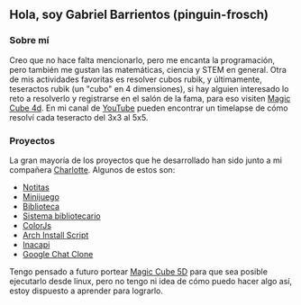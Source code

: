 ## Hola, soy Gabriel Barrientos (pinguin-frosch)

### Sobre mí
Creo que no hace falta mencionarlo, pero me encanta la programación, pero también
me gustan las matemáticas, ciencia y STEM en general. Otra de mis actividades
favoritas es resolver cubos rubik, y últimamente, teseractos rubik (un "cubo" en 4
dimensiones), si hay alguien interesado lo reto a resolverlo y registrarse en el salón
de la fama, para eso visiten [Magic Cube 4d](https://superliminal.com/cube/cube.htm).
En mi canal de [YouTube](https://www.youtube.com/@pinguinfrosch) pueden encontrar un
timelapse de cómo resolví cada teseracto del 3x3 al 5x5.

### Proyectos
La gran mayoría de los proyectos que he desarrollado han sido junto a mi compañera
[Charlotte](https://github.com/Thekawaiicokie). Algunos de estos son:
- [Notitas](https://github.com/Thekawaiicokie/notitas)
- [Minijuego](https://github.com/Thekawaiicokie/Minijuego)
- [Biblioteca](https://github.com/Thekawaiicokie/Biblioteca)
- [Sistema bibliotecario](https://github.com/Thekawaiicokie/sistema_bibliotecario)
- [ColorJs](https://github.com/pinguin-frosch/colorJS)
- [Arch Install Script](https://github.com/pinguin-frosch/arch-install-script)
- [Inacapi](https://github.com/pinguin-frosch/inacapi)
- [Google Chat Clone](https://github.com/pinguin-frosch/google-chat-clone)

Tengo pensado a futuro portear [Magic Cube 5D](http://www.gravitation3d.com/magiccube5d/) para que sea posible ejecutarlo
desde linux, pero no tengo ni idea de cómo puedo hacer algo así, estoy dispuesto
a aprender para lograrlo.
